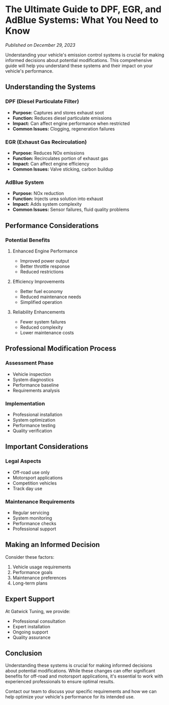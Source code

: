 # The Ultimate Guide to DPF, EGR, and AdBlue Systems: What You Need to Know

*Published on December 29, 2023*

Understanding your vehicle's emission control systems is crucial for making informed decisions about potential modifications. This comprehensive guide will help you understand these systems and their impact on your vehicle's performance.

## Understanding the Systems

### DPF (Diesel Particulate Filter)
- **Purpose:** Captures and stores exhaust soot
- **Function:** Reduces diesel particulate emissions
- **Impact:** Can affect engine performance when restricted
- **Common Issues:** Clogging, regeneration failures

### EGR (Exhaust Gas Recirculation)
- **Purpose:** Reduces NOx emissions
- **Function:** Recirculates portion of exhaust gas
- **Impact:** Can affect engine efficiency
- **Common Issues:** Valve sticking, carbon buildup

### AdBlue System
- **Purpose:** NOx reduction
- **Function:** Injects urea solution into exhaust
- **Impact:** Adds system complexity
- **Common Issues:** Sensor failures, fluid quality problems

## Performance Considerations

### Potential Benefits
1. Enhanced Engine Performance
   - Improved power output
   - Better throttle response
   - Reduced restrictions

2. Efficiency Improvements
   - Better fuel economy
   - Reduced maintenance needs
   - Simplified operation

3. Reliability Enhancements
   - Fewer system failures
   - Reduced complexity
   - Lower maintenance costs

## Professional Modification Process

### Assessment Phase
- Vehicle inspection
- System diagnostics
- Performance baseline
- Requirements analysis

### Implementation
- Professional installation
- System optimization
- Performance testing
- Quality verification

## Important Considerations

### Legal Aspects
- Off-road use only
- Motorsport applications
- Competition vehicles
- Track day use

### Maintenance Requirements
- Regular servicing
- System monitoring
- Performance checks
- Professional support

## Making an Informed Decision

Consider these factors:
1. Vehicle usage requirements
2. Performance goals
3. Maintenance preferences
4. Long-term plans

## Expert Support

At Gatwick Tuning, we provide:
- Professional consultation
- Expert installation
- Ongoing support
- Quality assurance

## Conclusion

Understanding these systems is crucial for making informed decisions about potential modifications. While these changes can offer significant benefits for off-road and motorsport applications, it's essential to work with experienced professionals to ensure optimal results.

Contact our team to discuss your specific requirements and how we can help optimize your vehicle's performance for its intended use.
